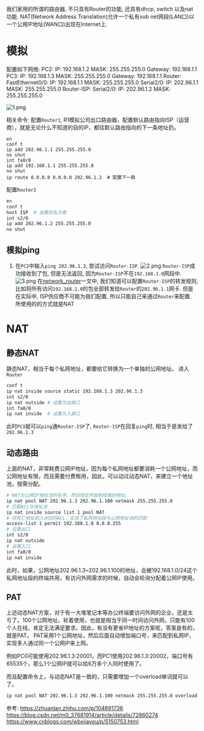 我们家用的所谓的路由器, 不只具有Router的功能, 还具有dhcp, switch 以及nat功能.
NAT(Network Address Translation)允许一个私有sub net网段(LAN口)以一个公用IP地址(WAN口)出现在Internet上.


# 模拟
配置如下网络:
PC2:
    IP: 192.168.1.2
    MASK: 255.255.255.0
    Gateway: 192.168.1.1
PC3:
    IP: 192.168.1.3
    MASK: 255.255.255.0
    Gateway: 192.168.1.1
Router:
    FastEthernet0/0:
        IP: 192.168.1.1
        MASK: 255.255.255.0
    Serial2/0:
        IP: 202.96.1.1
        MASK: 255.255.255.0
Router-ISP:
    Serial2/0:
        IP: 202.96.1.2
        MASK: 255.255.255.0

![1.png](1.png)



相关命令:
配置`Router1`, R1模拟公司出口路由器，配置默认路由指向ISP（运营商），就是无论什么不知道的目的IP，都往默认路由指向的下一条地址扔。
```
en
conf t
ip add 202.96.1.1 255.255.255.0
no shut
int fa0/0
ip add 192.168.1.1 255.255.255.0
no shut
ip route 0.0.0.0 0.0.0.0 202.96.1.2  # 配置下一跳
```

配置`Router2`
```sh
en
conf t
host ISP  # 设置别名方便
int s2/0
ip add 202.96.1.2 255.255.255.0
no shut
```


## 模拟ping

1. 在`PC2`中输入`ping 202.96.1.3`, 尝试访问`Router-ISP`.
![2.png](2.png)
`Router-ISP`成功接收到了包, 但是无法返回, 因为`Router-ISP`不在`192.168.1.0`网段中.
![3.png](3.png)
在[network_router](/network_router/)一文中, 我们知道可以配置`Router-ISP`的转发规则, 比如将所有访问`192.168.1.0`的包全部转发给`Router`的`202.96.1.1`网卡.
但是在实际中, ISP供应商不可能为我们配置, 所以只能自己来通过`Router`来配置. 所使用的的方式就是NAT

# NAT

## 静态NAT
静态NAT，相当于每个私网地址，都要给它转换为一个单独的公网地址。
进入`Router`
```sh
conf t
ip nat inside source static 192.168.1.3 202.96.1.3
int s2/0
ip nat outside # 设置为出接口
int fa0/0
ip nat inside  # 设置为入接口    
```
此时`PC3`就可以`ping`通`Router-ISP`了, `Router-ISP`在回复`ping`时, 相当于是发给了`202.96.1.3`

## 动态路由
上面的NAT，非常耗费公网IP地址，因为每个私网地址都要消耗一个公网地址，而公网地址有限，而且需要付费租用，因此，可以动过动态NAT，来建立一个地址池，按需分配。
```sh
# NAT为公网IP地址池的名字，然后规定开始到结束的地址。
ip nat pool NAT 202.96.1.3 202.96.1.100 netmask 255.255.255.0
# 匹配ACL与地址池
ip nat inside source list 1 pool NAT
# 将死亡地址划入对应的ACL，实现了私网地址段与公网地址池的匹配
access-list 1 permit 192.168.1.0 0.0.0.255
# 设置出口
int s2/0
ip nat outside
# 设置入口
int fa0/0
ip nat inside     
```
此时，如果，公网地址202.96.1.3~202.96.1.100的地址，会被192.168.1.0/24这个私网地址段的终端共用，有访问外网需求的时候，自动会轮询分配着公网IP使用。

## PAT
上述动态NAT方案，对于有一大堆笔记本等办公终端要访问外网的企业，还是太亏了。100个公网地址，轮着使用，也就是相当于同一时间访问外网，只能有100个人在线，肯定无法满足要求。因此，有没有更省IP地址的方案呢，答案是有的，就是PAT。
PAT采用1个公网地址，然后后面自动增加端口号，来匹配到私网IP，实现多人通过同一个公网IP来上网。

例如PC0可能使用202.96.1.3:20001，而PC1使用202.96.1.3:20002，端口号有65535个，那么1个公网IP就可以给6万多个人同时使用了。

而且配置命令上，与动态NAT是一致的，只需要增加一个overload单词就可以了。
```sh
ip nat pool NAT 202.96.1.3 202.96.1.100 netmask 255.255.255.0 overload
```


参考:
https://zhuanlan.zhihu.com/p/104891736
https://blog.csdn.net/m0_37681914/article/details/72860274
https://www.cnblogs.com/wbxjiayou/p/5150753.html
